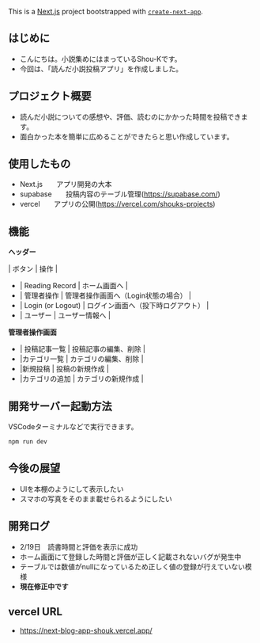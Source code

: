 This is a [Next.js](https://nextjs.org) project bootstrapped with [`create-next-app`](https://nextjs.org/docs/app/api-reference/cli/create-next-app).

## はじめに

- こんにちは。小説集めにはまっているShou-Kです。
- 今回は、「読んだ小説投稿アプリ」を作成しました。

## プロジェクト概要

- 読んだ小説についての感想や、評価、読むのにかかった時間を投稿できます。
- 面白かった本を簡単に広めることができたらと思い作成しています。

## 使用したもの

- Next.js　　アプリ開発の大本
- supabase　　投稿内容のテーブル管理(https://supabase.com/)
- vercel　　アプリの公開(https://vercel.com/shouks-projects)

## 機能

**ヘッダー**

| ボタン | 操作 |

- | Reading Record | ホーム画面へ |
- | 管理者操作 | 管理者操作画面へ（Login状態の場合） |
- | Login (or Logout) | ログイン画面へ（投下時ログアウト） |
- | ユーザー | ユーザー情報へ |

**管理者操作画面**

- | 投稿記事一覧 | 投稿記事の編集、削除 |
- |カテゴリ一覧 | カテゴリの編集、削除 |
- |新規投稿 | 投稿の新規作成 |
- |カテゴリの追加 | カテゴリの新規作成 |

## 開発サーバー起動方法

VSCodeターミナルなどで実行できます。

```bash
npm run dev
```

## 今後の展望

- UIを本棚のようにして表示したい
- スマホの写真をそのまま載せられるようにしたい

## 開発ログ

- 2/19日　読書時間と評価を表示に成功
- ホーム画面にて登録した時間と評価が正しく記載されないバグが発生中
- テーブルでは数値がnullになっているため正しく値の登録が行えていない模様
- **現在修正中です**

## vercel URL

- https://next-blog-app-shouk.vercel.app/
